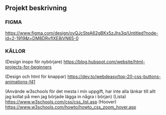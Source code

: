 ## Projekt beskrivning




### FIGMA
https://www.figma.com/design/oyQJcSteA62gBKx5zJhs3q/Untitled?node-id=2-1919&t=DM8DRvflXE8jVN65-0 

### KÄLLOR
(Design inspo för nybörjare)
https://blog.hubspot.com/website/html-projects-for-beginners 

(Design och html för knappar)
https://dev.to/webdeasy/top-20-css-buttons-animations-f41 

(Använde w3schools för det mesta i min uppgift, har inte alla länkar till allt jag kollat på men jag började lägga in några i början)
(Lista)
https://www.w3schools.com/css/css_list.asp 
(Hoover)
https://www.w3schools.com/howto/howto_css_zoom_hover.asp 

